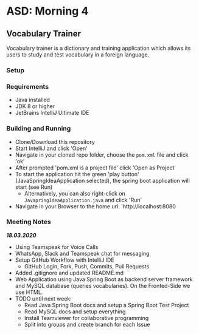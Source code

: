# ASD: Morning 4

## Vocabulary Trainer

Vocabulary trainer is a dictionary and training application which allows its users to study and test 
vocabulary in a foreign language.

### Setup

### Requirements

* Java installed 
* JDK 8 or higher
* JetBrains IntelliJ Ultimate IDE

### Building and Running

* Clone/Download this repository 
* Start IntelliJ and click 'Open'
* Navigate in your cloned repo folder, choose the `pom.xml` file and click 'ok'
* After prompted 'pom.xml is a project file' click 'Open as Project'
* To start the application hit the green 'play button' (JavaSpringIdeaApplication selected), the spring boot application will start (see Run)
  * Alternatively, you can also right-click on `JavapringIdeaApplication.java` and click 'Run'  
* Navigate in your Browser to the home url: `http://localhost:8080

### Meeting Notes 

___18.03.2020___

* Using Teamspeak for Voice Calls 
* WhatsApp, Slack and Teamspeak chat for messaging
* Setup GitHub Workflow with IntelliJ IDE 
  * GitHub Login, Fork, Push, Commits, Pull Requests
* Added .gitignore and updated README.md
* Web Application using Java Spring Boot as backend server framework and MySQL database (queries vocabularies). On the Fronted-Side we use HTML.
* TODO until next week:
    * Read Java Spring Boot docs and setup a Spring Boot Test Project
    * Read MySQL docs and setup everything
    * Install Teamviewer for collaborative programming
    * Split into groups and create branch for each Issue
